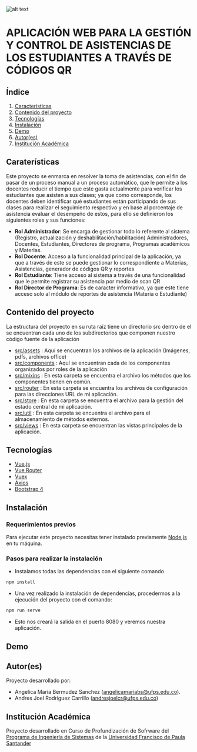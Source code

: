 ![alt text](https://res.cloudinary.com/sigtam/image/upload/v1605849640/logo_ykvwyl.png)

# APLICACIÓN WEB PARA LA GESTIÓN Y CONTROL DE ASISTENCIAS DE LOS ESTUDIANTES A TRAVÉS DE CÓDIGOS QR

## Índice

1. [Caracteristicas](#caracteristicas)
2. [Contenido del proyecto](#contenido)
3. [Tecnologías](#tecnologias)
4. [Instalación](#instalacion)
5. [Demo](#demo)
6. [Autor(es)](#autores)
7. [Institución Académica](#institucion)


<a name="caracteristicas"></a>
## Caraterísticas

Este proyecto se enmarca en resolver la toma de asistencias, con el fin de pasar de un proceso manual a un proceso automático,
que le permite a los docentes reducir el tiempo que este gasta actualmente para verificar los estudiantes que asisten a sus clases;
ya que como corresponde, los docentes deben identificar qué estudiantes están participando de sus clases para realizar el seguimiento respectivo
y en base al porcentaje de asistencia evaluar el desempeño de estos, para ello se definieron los siguientes roles y sus funciones: 

* **Rol Administrador**: Se encarga de gestionar todo lo referente al sistema (Registro, actualización y deshabilitación/habilitación) Administradores, Docentes, Estudiantes, Directores de programa, Programas académicos y Materias. 
* **Rol Docente**: Acceso a la funcionalidad principal de la aplicación, ya que a través de este se puede gestionar lo correspondiente a Materias, Asistencias, generador de códigos QR y reportes 
* **Rol Estudiante**: Tiene acceso al sistema a través de una funcionalidad que le permite registrar su asistencia por medio de scan QR
* **Rol Director de Programa**: Es de caracter informativo, ya que este tiene acceso solo al módulo de reportes de asistencia (Materia o Estudiante)

<a name="contenido"></a>
## Contenido del proyecto

La estructura del proyecto en su ruta raíz tiene un directorio src dentro de el se encuentran cada uno de los subdirectorios que componen nuestro código fuente de la aplicación  

- [src/assets](https://github.com/AnndresRodriguez/qrclass-frontend/tree/develop/src/assets) : Aquí se encuentran los archivos de la aplicación (Imágenes, pdfs, archivos office)
- [src/components](https://github.com/AnndresRodriguez/qrclass-frontend/tree/develop/src/components) : Aquí se encuentran cada de los componentes organizados por roles de la aplicación
- [src/mixins](https://github.com/AnndresRodriguez/qrclass-frontend/tree/develop/src/mixins) : En esta carpeta se encuentra el archivo los métodos que los componentes tienen en común.
- [src/router](https://github.com/AnndresRodriguez/qrclass-frontend/tree/develop/src/router) : En esta carpeta se encuentra los archivos de configuración para las direcciones URL de mi aplicación.
- [src/store](https://github.com/AnndresRodriguez/qrclass-frontend/tree/develop/src/store) : En esta carpeta se encuentra el archivo para la gestión del estado central de mi aplicación.
- [src/util](https://github.com/AnndresRodriguez/qrclass-frontend/tree/develop/src/util) : En esta carpeta se encuentra el archivo para el almacenamiento de métodos externos.
- [src/views](https://github.com/AnndresRodriguez/qrclass-frontend/tree/develop/src/views) : En esta carpeta se encuentran las vistas principales de la aplicación.

<a name="tecnologias"></a>
## Tecnologías

* [Vue.js](https://vuejs.org/)
* [Vue Router](https://router.vuejs.org/)
* [Vuex](https://vuex.vuejs.org/)
* [Axios](https://github.com/axios/axios)
* [Bootstrap 4](https://getbootstrap.com/)


<a name="instalacion"></a>
## Instalación
### Requerimientos previos
Para ejecutar este proyecto necesitas tener instalado previamente [Node.js] en tu máquina.

### Pasos para realizar la instalación 
* Instalamos todas las dependencias con el siguiente comando 
```bash
npm install
```
* Una vez realizado la instalación de dependencias, procedermos a la ejecución del proyecto con el comando: 
```bash
npm run serve
```
* Esto nos creará la salida en el puerto 8080 y veremos nuestra aplicación.


[Node.js]:<https://nodejs.org/es/>

<a name="demo"></a>
## Demo

<a name="autores"></a>
## Autor(es)
Proyecto desarrollado por:
* Angelica Maria Bermudez Sanchez (<angelicamariabs@ufps.edu.co>).
* Andres Joel Rodriguez Carrillo (<andresjoelcr@ufps.edu.co>)

<a name="institucion"></a>
## Institución Académica
Proyecto desarrollado en Curso de Profundización de  Sofrware del  [Programa de Ingeniería de Sistemas] de la [Universidad Francisco de Paula Santander]

[Programa de Ingeniería de Sistemas]:<https://ingsistemas.cloud.ufps.edu.co/>
[Universidad Francisco de Paula Santander]:<https://ww2.ufps.edu.co/>
